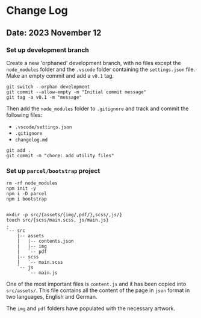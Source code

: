 # Change Log

## Date: 2023 November 12

### Set up development branch

Create a new 'orphaned' development branch, with no files except the `node_modules` folder and the `.vscode` folder containing the `settings.json` file.
Make an empty commit and add a `v0.1` tag.

```
git switch --orphan development
git commit --allow-empty -m "Initial commit message"
git tag -a v0.1 -m "message"
```

Then add the `node_modules` folder to `.gitignore` and track and commit the following files:

- `.vscode/settings.json`
- `.gitignore`
- `changelog.md`

```
git add .
git commit -m "chore: add utility files"
```

### Set up `parcel/bootstrap` project

```
rm -rf node_modules
npm init -y
npm i -D parcel
npm i bootstrap


mkdir -p src/{assets/{img/,pdf/},scss/,js/}
touch src/{scss/main.scss, js/main.js}
.
`-- src
    |-- assets
    |   |-- contents.json
    |   |-- img
    |   `-- pdf
    |-- scss
    |   `-- main.scss
    `-- js
        `-- main.js
```

One of the most important files is `content.js` and it has been copied into `src/assets/`. This file contains all the content of the page in `json` format in two languages, English and German.

The `img` and `pdf` folders have populated with the necessary artwork.
